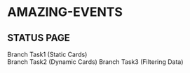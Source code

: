 # AMAZING-EVENTS

## STATUS PAGE
Branch Task1 (Static Cards)     
Branch Task2 (Dynamic Cards)
Branch Task3 (Filtering Data)